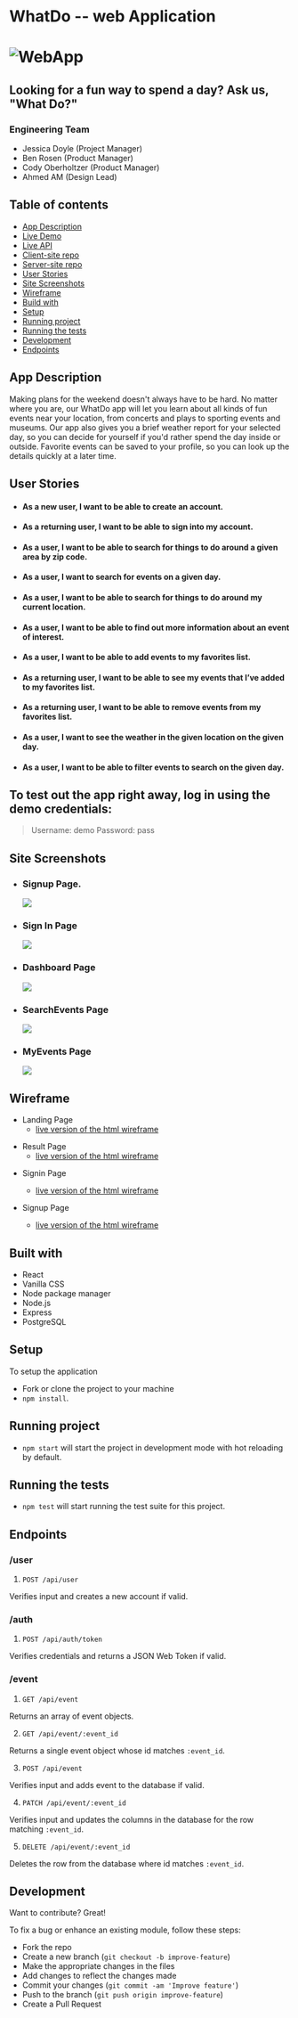 # WhatDo -- web Application

# ![WebApp](https://github.com/thinkful-ei-firefly/whatdo-client/blob/master/src/assets/readme-images/whatdo_responsive.png?raw=true)

## Looking for a fun way to spend a day? Ask us, "What Do?"

### Engineering Team

- Jessica Doyle (Project Manager)
- Ben Rosen (Product Manager)
- Cody Oberholtzer (Product Manager)
- Ahmed AM (Design Lead)

## Table of contents

- [App Description](#app-description)
- [Live Demo](https://whatdo.now.sh/)
- [Live API](https://thinkful-whatdo.herokuapp.com/)
- [Client-site repo](https://github.com/thinkful-ei-firefly/whatdo-client)
- [Server-site repo](https://github.com/thinkful-ei-firefly/whatdo-server)
- [User Stories](#user-stories)
- [Site Screenshots](#site-screenshots)
- [Wireframe](#wireframe)
- [Build with](#build-with)
- [Setup](#setup)
- [Running project](#running-project)
- [Running the tests](#running-the-tests)
- [Development](#development)
- [Endpoints](#Endpoints)

## App Description

Making plans for the weekend doesn't always have to be hard. No matter where you are, our WhatDo app will let you learn about all kinds of fun events near your location, from concerts and plays to sporting events and museums. Our app also gives you a brief weather report for your selected day, so you can decide for yourself if you'd rather spend the day inside or outside. Favorite events can be saved to your profile, so you can look up the details quickly at a later time.

## User Stories

- #### As a new user, I want to be able to create an account.
- #### As a returning user, I want to be able to sign into my account.
- #### As a user, I want to be able to search for things to do around a given area by zip code.
- #### As a user, I want to search for events on a given day.
- #### As a user, I want to be able to search for things to do around my current location.
- #### As a user, I want to be able to find out more information about an event of interest.
- #### As a user, I want to be able to add events to my favorites list.
- #### As a returning user, I want to be able to see my events that I’ve added to my favorites list.
- #### As a returning user, I want to be able to remove events from my favorites list.
- #### As a user, I want to see the weather in the given location on the given day.
- #### As a user, I want to be able to filter events to search on the given day.

## To test out the app right away, log in using the demo credentials:

> Username: demo
> Password: pass

## Site Screenshots

- ### Signup Page.
  ![](https://github.com/thinkful-ei-firefly/whatdo-client/blob/master/src/assets/readme-images/signup_page.png?raw=true)
- ### Sign In Page
  ![](https://github.com/thinkful-ei-firefly/whatdo-client/blob/master/src/assets/readme-images/signin_page.png?raw=true)
- ### Dashboard Page
  ![](https://github.com/thinkful-ei-firefly/whatdo-client/blob/master/src/assets/readme-images/dashboard_page.png?raw=true)
- ### SearchEvents Page
  ![](https://github.com/thinkful-ei-firefly/whatdo-client/blob/master/src/assets/readme-images/searchEvents_page.png?raw=true)
- ### MyEvents Page
  ![](https://github.com/thinkful-ei-firefly/whatdo-client/blob/master/src/assets/readme-images/myEvents_page.png?raw=true)

## Wireframe

- Landing Page
  - [ live version of the html wireframe](https://thinkful-ei-firefly.github.io/whatdo-wireframe/landingPage/index.html)

* Result Page
  - [ live version of the html wireframe](https://thinkful-ei-firefly.github.io/whatdo-wireframe/result-page/index.html)

- Signin Page

  - [ live version of the html wireframe](https://thinkful-ei-firefly.github.io/whatdo-wireframe/signInPage/index.html)

- Signup Page
  - [ live version of the html wireframe](https://thinkful-ei-firefly.github.io/whatdo-wireframe/signUpPage/index.html)

## Built with

- React
- Vanilla CSS
- Node package manager
- Node.js
- Express
- PostgreSQL

## Setup

To setup the application

- Fork or clone the project to your machine
- `npm install`.

## Running project

- `npm start` will start the project in development mode with hot reloading by default.

## Running the tests

- `npm test` will start running the test suite for this project.

## Endpoints

### /user

1. `POST /api/user`

Verifies input and creates a new account if valid.

### /auth

1. `POST /api/auth/token`

Verifies credentials and returns a JSON Web Token if valid.

### /event

1. `GET /api/event`

Returns an array of event objects.

2. `GET /api/event/:event_id`

Returns a single event object whose id matches `:event_id`.

3. `POST /api/event`

Verifies input and adds event to the database if valid.

4. `PATCH /api/event/:event_id`

Verifies input and updates the columns in the database for the row matching `:event_id`.

5. `DELETE /api/event/:event_id`

Deletes the row from the database where id matches `:event_id`.

## Development

Want to contribute? Great!

To fix a bug or enhance an existing module, follow these steps:

- Fork the repo
- Create a new branch (`git checkout -b improve-feature`)
- Make the appropriate changes in the files
- Add changes to reflect the changes made
- Commit your changes (`git commit -am 'Improve feature'`)
- Push to the branch (`git push origin improve-feature`)
- Create a Pull Request
